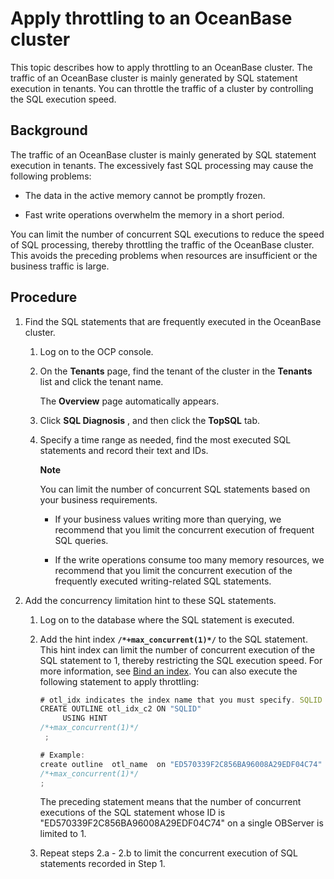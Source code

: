 Apply throttling to an OceanBase cluster 
=============================================================

This topic describes how to apply throttling to an OceanBase cluster. The traffic of an OceanBase cluster is mainly generated by SQL statement execution in tenants. You can throttle the traffic of a cluster by controlling the SQL execution speed. 

Background 
-------------------------------

The traffic of an OceanBase cluster is mainly generated by SQL statement execution in tenants. The excessively fast SQL processing may cause the following problems:

* The data in the active memory cannot be promptly frozen.

  

* Fast write operations overwhelm the memory in a short period.

  




You can limit the number of concurrent SQL executions to reduce the speed of SQL processing, thereby throttling the traffic of the OceanBase cluster. This avoids the preceding problems when resources are insufficient or the business traffic is large.

Procedure 
------------------------------

1. Find the SQL statements that are frequently executed in the OceanBase cluster. 

   1. Log on to the OCP console.

      
   
   2. On the **Tenants** page, find the tenant of the cluster in the **Tenants** list and click the tenant name. 

      The **Overview** page automatically appears.
      
   
   3. Click **SQL Diagnosis** , and then click the **TopSQL** tab.

      
   
   4. Specify a time range as needed, find the most executed SQL statements and record their text and IDs. 

      **Note**

      

      You can limit the number of concurrent SQL statements based on your business requirements. 
      * If your business values writing more than querying, we recommend that you limit the concurrent execution of frequent SQL queries.

        
      
      * If the write operations consume too many memory resources, we recommend that you limit the concurrent execution of the frequently executed writing-related SQL statements.

        
      

      
      
   

   

2. Add the concurrency limitation hint to these SQL statements. 

   1. Log on to the database where the SQL statement is executed.

      
   
   2. Add the hint index **`/*+max_concurrent(1)*/`** to the SQL statement. This hint index can limit the number of concurrent execution of the SQL statement to 1, thereby restricting the SQL execution speed. For more information, see [Bind an index](https://www.oceanbase.com/docs/oceanbase-database/oceanbase-database/V3.1.2/plan-binding-1). You can also execute the following statement to apply throttling: 

      ```javascript
      # otl_idx indicates the index name that you must specify. SQLID indicates the ID of the SQL statement. 
      CREATE OUTLINE otl_idx_c2 ON "SQLID" 
           USING HINT  
      /*+max_concurrent(1)*/ 
       ;
      
      # Example:
      create outline  otl_name  on "ED570339F2C856BA96008A29EDF04C74" using hint  
      /*+max_concurrent(1)*/  
      ;
      ```

      

      The preceding statement means that the number of concurrent executions of the SQL statement whose ID is "ED570339F2C856BA96008A29EDF04C74" on a single OBServer is limited to 1.
      
   
   3. Repeat steps 2.a - 2.b to limit the concurrent execution of SQL statements recorded in Step 1.

      
   

   



